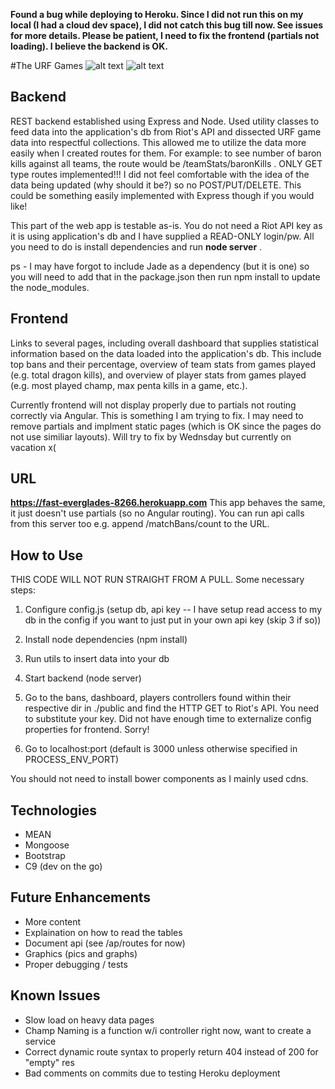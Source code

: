 **Found a bug while deploying to Heroku. Since I did not run this on my local (I had a cloud dev space), I did not catch this bug till now. See issues for more details. Please be patient, I need to fix the frontend (partials not loading). I believe the backend is OK.**


#The URF Games
![alt text](http://i61.tinypic.com/25uktvl.png "Screenshot 1")
![alt text](http://i59.tinypic.com/2hn9pqq.png "Screenshot 2")

## Backend
REST backend established using Express and Node. Used utility classes to feed data into the application's db from Riot's API and dissected URF game data into respectful collections. This allowed me to utilize the data more easily when I created routes for them. For example: to see number of baron kills against all teams, the route would be /teamStats/baronKills . ONLY GET type routes implemented!!! I did not feel comfortable with the idea of the data being updated (why should it be?) so no POST/PUT/DELETE. This could be something easily implemented with Express though if you would like!

This part of the web app is testable as-is. You do not need a Riot API key as it is using application's db and I have supplied a READ-ONLY login/pw. All you need to do is install dependencies and run **node server** .

ps - I may have forgot to include Jade as a dependency (but it is one) so you will need to add that in the package.json then run npm install to update the node_modules.

## Frontend
Links to several pages, including overall dashboard that supplies statistical information based on the data loaded into the application's db. This include top bans and their percentage, overview of team stats from games played (e.g. total dragon kills), and overview of player stats from games played (e.g. most played champ, max penta kills in a game, etc.). 

Currently frontend will not display properly due to partials not routing correctly via Angular. This is something I am trying to fix. I may need to remove partials and implment static pages (which is OK since the pages do not use similiar layouts). Will try to fix by Wednsday but currently on vacation x(

## URL
**https://fast-everglades-8266.herokuapp.com**
This app behaves the same, it just doesn't use partials (so no Angular routing). You can run api calls from this server too e.g. append /matchBans/count to the URL.
 
## How to Use
THIS CODE WILL NOT RUN STRAIGHT FROM A PULL. Some necessary steps:

1. Configure config.js (setup db, api key -- I have setup read access to my db in the config if you want to just put in your own api key (skip 3 if so))

2. Install node dependencies (npm install)

3. Run utils to insert data into your db

4. Start backend (node server)

5. Go to the bans, dashboard, players controllers found within their respective dir in ./public and find the HTTP GET to Riot's API. You need to substitute your key. Did not have enough time to externalize config properties for frontend. Sorry!

6. Go to localhost:port (default is 3000 unless otherwise specified in PROCESS_ENV_PORT)

You should not need to install bower components as I mainly used cdns.

## Technologies
* MEAN
* Mongoose
* Bootstrap
* C9 (dev on the go)

## Future Enhancements
* More content
* Explaination on how to read the tables
* Document api (see /ap/routes for now)
* Graphics (pics and graphs)
* Proper debugging / tests

## Known Issues
* Slow load on heavy data pages
* Champ Naming is a function w/i controller right now, want to create a service
* Correct dynamic route syntax to properly return 404 instead of 200 for "empty" res
* Bad comments on commits due to testing Heroku deployment

